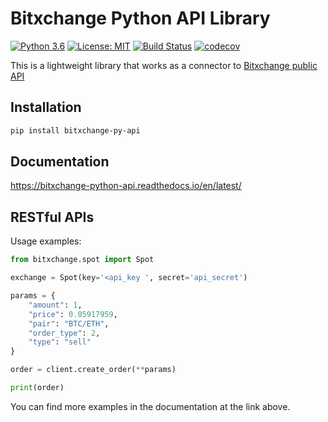 # Bitxchange Python API Library
[![Python 3.6](https://img.shields.io/badge/python-3.6+-blue.svg)](https://www.python.org/downloads/release/python-360/)
[![License: MIT](https://img.shields.io/badge/License-MIT-yellow.svg)](https://opensource.org/licenses/MIT)
[![Build Status](https://travis-ci.com/Wozinga/bitxchange_python_api.svg?branch=master)](https://travis-ci.com/Wozinga/bitxchange_python_api)
[![codecov](https://codecov.io/gh/Wozinga/bitxchange_python_api/branch/master/graph/badge.svg?token=V9JR3JRFEN)](https://codecov.io/gh/Wozinga/bitxchange_python_api)

This is a lightweight library that works as a connector to [Bitxchange public API](https://bitxchange-python-api.readthedocs.io/en/latest/)


## Installation
```bash
pip install bitxchange-py-api
```

## Documentation
https://bitxchange-python-api.readthedocs.io/en/latest/

## RESTful APIs
Usage examples:
```python
from bitxchange.spot import Spot

exchange = Spot(key='<api_key ', secret='api_secret')

params = {
    "amount": 1,
    "price": 0.05917959,
    "pair": "BTC/ETH",
    "order_type": 2,
    "type": "sell"
}

order = client.create_order(**params)

print(order)
```
You can find more examples in the documentation at the link above.